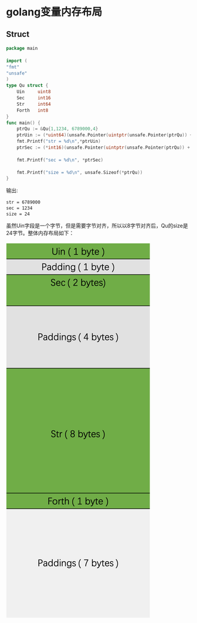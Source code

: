 # golang变量内存布局

## Struct

```go
package main

import (
"fmt"
"unsafe"
)
type Qu struct {
	Uin		uint8
	Sec		int16
	Str		int64
	Forth	int8
}
func main() {
	ptrQu := &Qu{1,1234, 6789000,4}
	ptrUin := (*uint64)(unsafe.Pointer(uintptr(unsafe.Pointer(ptrQu)) + uintptr(8)))
	fmt.Printf("str = %d\n",*ptrUin)
	ptrSec := (*int16)(unsafe.Pointer(uintptr(unsafe.Pointer(ptrQu)) + uintptr(2)))

	fmt.Printf("sec = %d\n", *ptrSec)

	fmt.Printf("size = %d\n", unsafe.Sizeof(*ptrQu))
}
```

输出:

```
str = 6789000
sec = 1234
size = 24
```

虽然Uin字段是一个字节，但是需要字节对齐，所以以8字节对齐后，Qu的size是24字节。整体内存布局如下：

![](https://raw.githubusercontent.com/ernest-dzf/docs/master/pic/struct_layout.png)